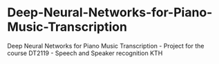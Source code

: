 # Deep-Neural-Networks-for-Piano-Music-Transcription
Deep Neural Networks for Piano Music Transcription - Project for the course DT2119 - Speech and Speaker recognition KTH
